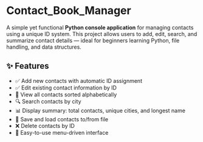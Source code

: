 # Contact_Book_Manager


A simple yet functional **Python console application** for managing contacts using a unique ID system. This project allows users to add, edit, search, and summarize contact details — ideal for beginners learning Python, file handling, and data structures.


## ✨ Features

- ✅ Add new contacts with automatic ID assignment
- ✅ Edit existing contact information by ID
- 📃 View all contacts sorted alphabetically
- 🔍 Search contacts by city
- 📊 Display summary: total contacts, unique cities, and longest name
- 💾 Save and load contacts to/from file
- ❌ Delete contacts by ID
- 🎯 Easy-to-use menu-driven interface

